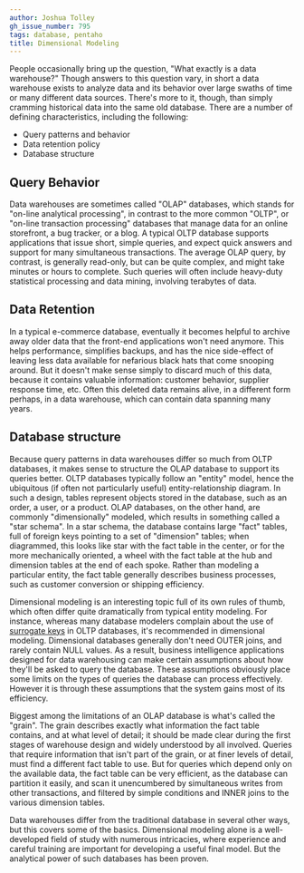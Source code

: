 ```yaml
---
author: Joshua Tolley
gh_issue_number: 795
tags: database, pentaho
title: Dimensional Modeling
---
```




People occasionally bring up the question, "What exactly is a data warehouse?" Though answers to this question vary, in short a data warehouse exists to analyze data and its behavior over large swaths of time or many different data sources. There's more to it, though, than simply cramming historical data into the same old database. There are a number of defining characteristics, including the following:

- Query patterns and behavior
- Data retention policy
- Database structure

## Query Behavior

Data warehouses are sometimes called "OLAP" databases, which stands for "on-line analytical processing", in contrast to the more common "OLTP", or "on-line transaction processing" databases that manage data for an online storefront, a bug tracker, or a blog. A typical OLTP database supports applications that issue short, simple queries, and expect quick answers and support for many simultaneous transactions. The average OLAP query, by contrast, is generally read-only, but can be quite complex, and might take minutes or hours to complete. Such queries will often include heavy-duty statistical processing and data mining, involving terabytes of data.

## Data Retention

In a typical e-commerce database, eventually it becomes helpful to archive away older data that the front-end applications won't need anymore. This helps performance, simplifies backups, and has the nice side-effect of leaving less data available for nefarious black hats that come snooping around. But it doesn't make sense simply to discard much of this data, because it contains valuable information: customer behavior, supplier response time, etc. Often this deleted data remains alive, in a different form perhaps, in a data warehouse, which can contain data spanning many years.

## Database structure

Because query patterns in data warehouses differ so much from OLTP databases, it makes sense to structure the OLAP database to support its queries better. OLTP databases typically follow an "entity" model, hence the ubiquitous (if often not particularly useful) entity-relationship diagram. In such a design, tables represent objects stored in the database, such as an order, a user, or a product. OLAP databases, on the other hand, are commonly "dimensionally" modeled, which results in something called a "star schema". In a star schema, the database contains large "fact" tables, full of foreign keys pointing to a set of "dimension" tables; when diagrammed, this looks like star with the fact table in the center, or for the more mechanically oriented, a wheel with the fact table at the hub and dimension tables at the end of each spoke. Rather than modeling a particular entity, the fact table generally describes business processes, such as customer conversion or shipping efficiency.

Dimensional modeling is an interesting topic full of its own rules of thumb, which often differ quite dramatically from typical entity modeling. For instance, whereas many database modelers complain about the use of [surrogate keys](http://en.wikipedia.org/wiki/Surrogate_key) in OLTP databases, it's recommended in dimensional modeling. Dimensional databases generally don't need OUTER joins, and rarely contain NULL values. As a result, business intelligence applications designed for data warehousing can make certain assumptions about how they'll be asked to query the database.  These assumptions obviously place some limits on the types of queries the database can process effectively. However it is through these assumptions that the system gains most of its efficiency.

Biggest among the limitations of an OLAP database is what's called the "grain". The grain describes exactly what information the fact table contains, and at what level of detail; it should be made clear during the first stages of warehouse design and widely understood by all involved. Queries that require information that isn't part of the grain, or at finer levels of detail, must find a different fact table to use. But for queries which depend only on the available data, the fact table can be very efficient, as the database can partition it easily, and scan it unencumbered by simultaneous writes from other transactions, and filtered by simple conditions and INNER joins to the various dimension tables.

Data warehouses differ from the traditional database in several other ways, but this covers some of the basics. Dimensional modeling alone is a well-developed field of study with numerous intricacies, where experience and careful training are important for developing a useful final model. But the analytical power of such databases has been proven.


